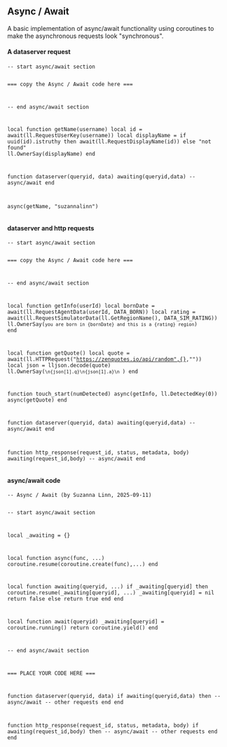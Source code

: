 ## Async / Await

A basic implementation of async/await functionality using coroutines to make the asynchronous requests look "synchronous".

<div class="script-box beginner">
<h4>A dataserver request</h4>
<pre class="language-slua line-numbers"><code class="language-slua">-- start async/await section

=== copy the Async / Await code here ===

-- end async/await section


local function getName(username)
    local id = await(ll.RequestUserKey(username))
    local displayName = if uuid(id).istruthy then await(ll.RequestDisplayName(id)) else "not found"
    ll.OwnerSay(displayName)
end

function dataserver(queryid, data)
   awaiting(queryid,data)  -- async/await
end

async(getName, "suzannalinn")</code></pre>
</div>
<div class="script-box intermediate">
<h4>dataserver and http requests</h4>
<pre class="language-slua line-numbers"><code class="language-slua">-- start async/await section

=== copy the Async / Await code here ===

-- end async/await section


local function getInfo(userId)
    local bornDate = await(ll.RequestAgentData(userId, DATA_BORN))
    local rating = await(ll.RequestSimulatorData(ll.GetRegionName(), DATA_SIM_RATING))
    ll.OwnerSay(`you are born in {bornDate} and this is a {rating} region`)
end

local function getQuote()
    local quote = await(ll.HTTPRequest("https://zenquotes.io/api/random",{},""))
    local json = lljson.decode(quote)
    ll.OwnerSay(`\n{json[1].q}\n{json[1].a}\n `)
end

function touch_start(numDetected)
    async(getInfo, ll.DetectedKey(0))
    async(getQuote)
end


function dataserver(queryid, data)
   awaiting(queryid,data)  -- async/await
end

function http_response(request_id, status, metadata, body)
   awaiting(request_id,body)  -- async/await
end</code></pre>
</div>
<div class="script-box advanced">
<h4>async/await code</h4>
<pre class="language-slua line-numbers"><code class="language-slua">-- Async / Await (by Suzanna Linn, 2025-09-11)

-- start async/await section

local _awaiting = {}

local function async(func, ...)
    coroutine.resume(coroutine.create(func),...)
end

local function awaiting(queryid, ...)
    if _awaiting[queryid] then
        coroutine.resume(_awaiting[queryid], ...)
        _awaiting[queryid] = nil
        return false
    else
        return true
    end
end

local function await(queryid)
    _awaiting[queryid] = coroutine.running()
    return coroutine.yield()
end

-- end async/await section


=== PLACE YOUR CODE HERE ===


function dataserver(queryid, data)
   if awaiting(queryid,data) then  -- async/await
        -- other requests
   end
end

function http_response(request_id, status, metadata, body)
   if awaiting(request_id,body) then  -- async/await
        -- other requests
   end
end</code></pre>
</div>
